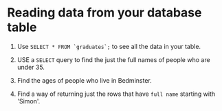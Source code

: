 # Reading data from your database table

1. Use ```SELECT * FROM `graduates`;``` to see all the data in your table.

1. USE a `SELECT` query to find the just the full names of people who are under 35.

1. Find the ages of people who live in Bedminster.

1. Find a way of returning just the rows that have `full name` starting with 'Simon'.